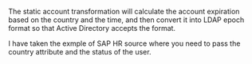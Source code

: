 The static account transformation will calculate the account expiration based on the country and the time, and then convert it into LDAP epoch format so that Active Directory accepts the format.

I have taken the exmple of SAP HR source where you need to pass the country attribute and the status of the user.
